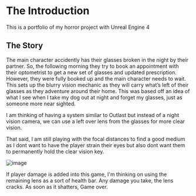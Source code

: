 # The Introduction
This is a portfolio of my horror project with Unreal Engine 4

## The Story
The main character accidently has their glasses broken in the night by their partner. So, the following morning they try to book an appointment with their optometrist to get a new set of glasses and updated prescription. However, they were fully booked up and the main character needs to wait. This sets up the blurry vision mechanic as they will carry what’s left of their glasses as they adventure around their home.
This was based off an idea of what I see when I take my dog out at night and forget my glasses, just as someone more near sighted.

I am thinking of having a system similar to Outlast but instead of a night vision camera, we can use a left over lens from the glasses for more clear vision.


That said, I am still playing with the focal distances to find a good medium as I dont want to have the player strain their eyes but also dont want them to permanently hold the clear vision key.

![image](https://user-images.githubusercontent.com/43772313/95033219-70587c00-068b-11eb-82fe-4bfbf01456d9.png)


If player damage is added into this game, I'm thinking on using the remaining lens as a sort of health bar.
Any damage you take, the lens cracks. As soon as it shatters, Game over.
